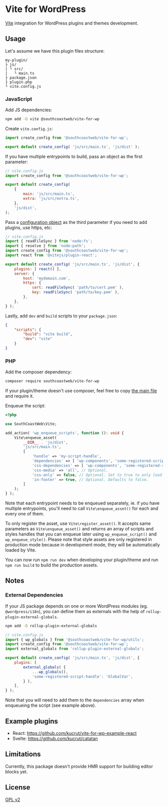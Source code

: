 # Vite for WordPress

[Vite](https://vitejs.dev) integration for WordPress plugins and themes development.

## Usage

Let's assume we have this plugin files structure:

```
my-plugin/
├ js/
| └ src/
|   └ main.ts
├ package.json
├ plugin.php
└ vite.config.js
```

### JavaScript

Add JS dependencies:

```sh
npm add -D vite @southcoastweb/vite-for-wp
```

Create `vite.config.js`:

```js
import create_config from '@southcoastweb/vite-for-wp';

export default create_config( 'js/src/main.ts', 'js/dist' );
```

If you have multiple entrypoints to build, pass an object as the first parameter:

```js
// vite.config.js
import create_config from '@southcoastweb/vite-for-wp';

export default create_config(
	{
		main: 'js/src/main.ts',
		extra: 'js/src/extra.ts',
	},
	'js/dist',
);
```

Pass a [configuration object](https://vitejs.dev/config/) as the third parameter if you need to add plugins, use https, etc:

```js
// vite.config.js
import { readFileSync } from 'node:fs';
import { resolve } from 'node:path';
import create_config from '@southcoastweb/vite-for-wp';
import react from '@vitejs/plugin-react';

export default create_config( 'js/src/main.ts', 'js/dist', {
	plugins: [ react() ],
	server: {
		host: 'mydomain.com',
		https: {
			cert: readFileSync( 'path/to/cert.pem' ),
			key: readFileSync( 'path/to/key.pem' ),
		},
	},
} );
```

Lastly, add `dev` and `build` scripts to your `package.json`:

```json
{
	"scripts": {
		"build": "vite build",
		"dev": "vite"
	}
}
```

### PHP

Add the composer dependency:

```sh
composer require southcoastweb/vite-for-wp
```

If your plugin/theme doesn't use composer, feel free to copy [the main file](https://github.com/south-coast-web/vite-for-wp/blob/main/vite-for-wp.php) and require it.

Enqueue the script:

```php
<?php

use SouthCoastWeb\Vite;

add_action( 'wp_enqueue_scripts', function (): void {
	Vite\enqueue_asset(
		__DIR__ . 'js/dist',
		'js/src/main.ts',
		[
			'handle' => 'my-script-handle',
			'dependencies' => [ 'wp-components', 'some-registered-script-handle' ], // Optional script dependencies. Defaults to empty array.
			'css-dependencies' => [ 'wp-components', 'some-registered-style-handle' ], // Optional style dependencies. Defaults to empty array.
			'css-media' => 'all', // Optional.
			'css-only' => false, // Optional. Set to true to only load style assets in production mode.
			'in-footer' => true, // Optional. Defaults to false.
		]
	);
} );
```

Note that each entrypoint needs to be enqueued separately, ie. if you have multiple entrypoints, you'll need to call `Vite\enqueue_asset()` for each and every one of them.

To only register the asset, use `Vite\register_asset()`. It accepts same parameters as `Vite\enqueue_asset()` and returns an array of scripts and styles handles that you can enqueue later using `wp_enqueue_script()` and `wp_enqueue_style()`. Please note that style assets are only registered in production mode because in development mode, they will be automatically loaded by Vite.

You can now run `npm run dev` when developing your plugin/theme and run `npm run build` to build the production assets.

## Notes

### External Dependencies

If your JS package depends on one or more WordPress modules (eg. `@wordpress/i18n`), you can define them as externals with the help of `rollup-plugin-external-globals`.

```sh
npm add -D rollup-plugin-external-globals
```

```js
// vite.config.js
import { wp_globals } from '@southcoastweb/vite-for-wp/utils';
import create_config from '@southcoastweb/vite-for-wp';
import external_globals from 'rollup-plugin-external-globals';

export default create_config( 'js/src/main.ts', 'js/dist', {
	plugins: [
		external_globals( {
			...wp_globals(),
			'some-registered-script-handle': 'GlobalVar',
		} ),
	],
} );
```

Note that you will need to add them to the `dependencies` array when enqueueing the script (see example above).

## Example plugins

-   React: https://github.com/kucrut/vite-for-wp-example-react
-   Svelte: https://github.com/kucrut/catatan

## Limitations

Currently, this package doesn't provide HMR support for building editor blocks yet.

## License

[GPL v2](https://www.gnu.org/licenses/old-licenses/gpl-2.0.en.html)
